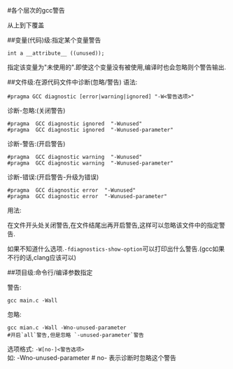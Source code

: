 #各个层次的gcc警告

从上到下覆盖

##变量(代码)级:指定某个变量警告

	int a __attribute__ ((unused));

指定该变量为"未使用的".即使这个变量没有被使用,编译时也会忽略则个警告输出.

##文件级:在源代码文件中诊断(忽略/警告)
语法:

	#pragma GCC diagnostic [error|warning|ignored] "-W<警告选项>"

诊断-忽略:(关闭警告)

	#pragma  GCC diagnostic ignored  "-Wunused"
	#pragma  GCC diagnostic ignored  "-Wunused-parameter"

诊断-警告:(开启警告)

	#pragma  GCC diagnostic warning  "-Wunused"
	#pragma  GCC diagnostic warning  "-Wunused-parameter"

诊断-错误:(开启警告-升级为错误)

	#pragma  GCC diagnostic error  "-Wunused"
	#pragma  GCC diagnostic error  "-Wunused-parameter"

用法:

在文件开头处关闭警告,在文件结尾出再开启警告,这样可以忽略该文件中的指定警告.

如果不知道什么选项.`-fdiagnostics-show-option`可以打印出什么警告.(gcc如果不行的话,clang应该可以)

##项目级:命令行/编译参数指定

警告:

	gcc main.c -Wall

忽略:

	gcc mian.c -Wall -Wno-unused-parameter  
	#开启`all`警告,但是忽略 `-unused-parameter`警告

选项格式: `-W[no-]<警告选项>`  
如:
	-Wno-unused-parameter # no- 表示诊断时忽略这个警告

